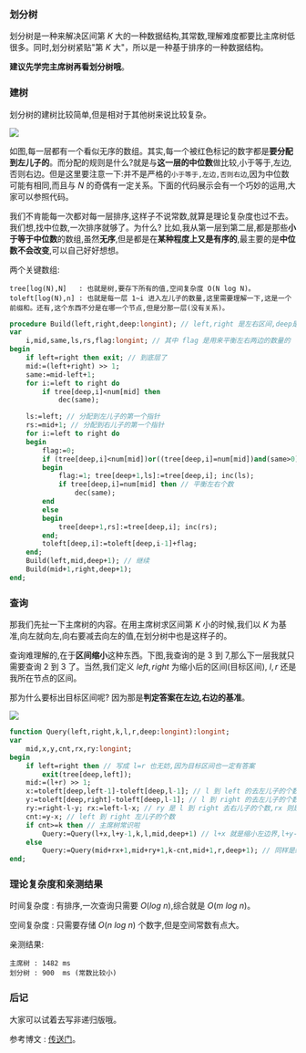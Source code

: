 ### 划分树

划分树是一种来解决区间第 $K$ 大的一种数据结构,其常数,理解难度都要比主席树低很多。同时,划分树紧贴"第 $K$ 大"，所以是一种基于排序的一种数据结构。

**建议先学完主席树再看划分树哦**。

### 建树

划分树的建树比较简单,但是相对于其他树来说比较复杂。

![](https://s1.ax1x.com/2018/08/31/Pvaer6.png)

如图,每一层都有一个看似无序的数组。其实,每一个被红色标记的数字都是**要分配到左儿子的**。而分配的规则是什么?就是与**这一层的中位数**做比较,小于等于,左边,否则右边。但是这里要注意一下:并不是严格的``小于等于,左边,否则右边``,因为中位数可能有相同,而且与 $N$ 的奇偶有一定关系。下面的代码展示会有一个巧妙的运用,大家可以参照代码。

我们不肯能每一次都对每一层排序,这样子不说常数,就算是理论复杂度也过不去。我们想,找中位数,一次排序就够了。为什么? 比如,我从第一层到第二层,都是那些**小于等于中位数**的数组,虽然**无序**,但是都是在**某种程度上又是有序的**,最主要的是**中位数不会改变**,可以自己好好想想。


两个关键数组:
```
tree[log(N),N]   : 也就是树,要存下所有的值,空间复杂度 O(N log N)。
toleft[log(N),n] : 也就是每一层 1~i 进入左儿子的数量,这里需要理解一下,这是一个前缀和。还有,这个东西不分是在哪一个节点,但是分那一层(没有关系)。 
```

```pascal
procedure Build(left,right,deep:longint); // left,right 是左右区间,deep是第几层
var
	i,mid,same,ls,rs,flag:longint; // 其中 flag 是用来平衡左右两边的数量的
begin
	if left=right then exit; // 到底层了
	mid:=(left+right) >> 1;
	same:=mid-left+1;
	for i:=left to right do 
		if tree[deep,i]<num[mid] then
			dec(same);

	ls:=left; // 分配到左儿子的第一个指针
	rs:=mid+1; // 分配到右儿子的第一个指针
	for i:=left to right do
	begin
		flag:=0;
		if (tree[deep,i]<num[mid])or((tree[deep,i]=num[mid])and(same>0)) then // 分配到左边的条件
		begin
			flag:=1; tree[deep+1,ls]:=tree[deep,i]; inc(ls);
			if tree[deep,i]=num[mid] then // 平衡左右个数
				dec(same);
		end
		else
		begin
			tree[deep+1,rs]:=tree[deep,i]; inc(rs);
		end;
		toleft[deep,i]:=toleft[deep,i-1]+flag;
	end;
	Build(left,mid,deep+1); // 继续
	Build(mid+1,right,deep+1);
end;
```

### 查询

那我们先扯一下主席树的内容。在用主席树求区间第 $K$ 小的时候,我们以 $K$ 为基准,向左就向左,向右要减去向左的值,在划分树中也是这样子的。

查询难理解的,在于**区间缩小**这种东西。下图,我查询的是 $3$ 到 $7$,那么下一层我就只需要查询 $2$ 到 $3$ 了。当然,我们定义 $left,right$ 为缩小后的区间(目标区间), $l,r$ 还是我所在节点的区间。

那为什么要标出目标区间呢? 因为那是**判定答案在左边,右边的基准**。

![](https://s1.ax1x.com/2018/08/31/Pvduyq.png)


```pascal
function Query(left,right,k,l,r,deep:longint):longint;
var
	mid,x,y,cnt,rx,ry:longint;
begin
	if left=right then // 写成 l=r 也无妨,因为目标区间也一定有答案
		exit(tree[deep,left]);
	mid:=(l+r) >> 1;
	x:=toleft[deep,left-1]-toleft[deep,l-1]; // l 到 left 的去左儿子的个数
	y:=toleft[deep,right]-toleft[deep,l-1]; // l 到 right 的去左儿子的个数
	ry:=right-l-y; rx:=left-l-x; // ry 是 l 到 right 去右儿子的个数,rx 则是 l 到 lefr 去右儿子的个数
	cnt:=y-x; // left 到 right 左儿子的个数
	if cnt>=k then // 主席树常识啦
		Query:=Query(l+x,l+y-1,k,l,mid,deep+1) // l+x 就是缩小左边界,l+y-1 就是缩小右区间。对于上图来说,就是把 1 和 2 放弃了。
	else
		Query:=Query(mid+rx+1,mid+ry+1,k-cnt,mid+1,r,deep+1); // 同样是缩小区间,只不过变成了右边而已。注意要 k-cnt。
end;
```

### 理论复杂度和亲测结果

时间复杂度 : 有排序,一次查询只需要 $O(log\ n)$,综合就是 $O(m\ log\ n)$。

空间复杂度 : 只需要存储 $O(n\ log\ n)$ 个数字,但是空间常数有点大。

亲测结果:
```
主席树 : 1482 ms
划分树 : 900  ms (常数比较小)
```

### 后记

大家可以试着去写非递归版哦。

参考博文 : [传送门](https://blog.csdn.net/littlewhite520/article/details/70250722)。
